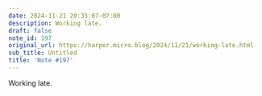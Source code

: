 ```yaml
---
date: 2024-11-21 20:35:07-07:00
description: Working late.
draft: false
note_id: 197
original_url: https://harper.micro.blog/2024/11/21/working-late.html
sub_title: Untitled
title: 'Note #197'
---
```


Working late.